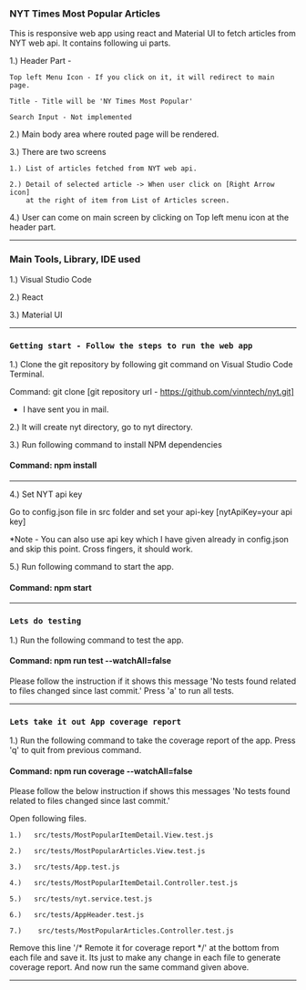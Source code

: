 
### NYT Times Most Popular Articles

This is responsive web app using react and Material UI to fetch articles from NYT web api. 
It contains following ui parts.

1.) Header Part - 

    Top left Menu Icon - If you click on it, it will redirect to main page.

    Title - Title will be 'NY Times Most Popular'

    Search Input - Not implemented

2.) Main body area where routed page will be rendered.

3.) There are two screens

    1.) List of articles fetched from NYT web api.

    2.) Detail of selected article -> When user click on [Right Arrow icon] 
        at the right of item from List of Articles screen.

4.) User can come on main screen by clicking on Top left menu icon at the header part.

---

### Main Tools, Library, IDE used

1.) Visual Studio Code

2.) React

3.) Material UI

---

### `Getting start - Follow the steps to run the web app`

1.) Clone the git repository by following git command on Visual Studio Code Terminal.

Command: git clone [git repository url - https://github.com/vinntech/nyt.git] 

- I have sent you in mail.

2.) It will create nyt directory, go to nyt directory.

3.) Run following command to install NPM dependencies

#### Command: npm install

---

4.) Set NYT api key

Go to config.json file in src folder and set your api-key [nytApiKey=your api key]

*Note - You can also use api key which I have given already in config.json and skip this point. 
Cross fingers, it should work.

5.) Run following command to start the app.

#### Command:  npm start

---

### `Lets do testing`

1.) Run the following command to test the app.


#### Command: npm run test --watchAll=false

Please follow the instruction if it shows this message 'No tests found related to files changed since last commit.' 
Press 'a' to run all tests.

---

### `Lets take it out App coverage report`

1.) Run the following command to take the coverage report of the app. Press 'q' to quit from previous command.

#### Command: npm run coverage --watchAll=false


Please follow the below instruction if shows this messages 'No tests found related to files changed since last commit.'

Open following files.

    1.)   src/tests/MostPopularItemDetail.View.test.js

    2.)   src/tests/MostPopularArticles.View.test.js

    3.)   src/tests/App.test.js

    4.)   src/tests/MostPopularItemDetail.Controller.test.js

    5.)   src/tests/nyt.service.test.js

    6.)   src/tests/AppHeader.test.js

    7.)    src/tests/MostPopularArticles.Controller.test.js

Remove this line '/* Remote it for coverage report */' at the bottom from each file and save it. 
Its just to make any change in each file to generate coverage report. And now run the same command given above.

---

